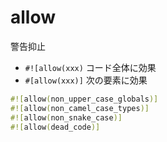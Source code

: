 # allow

警告抑止

* `#![allow(xxx)` コード全体に効果
* `#[allow(xxx)]` 次の要素に効果

```rs
#![allow(non_upper_case_globals)]
#![allow(non_camel_case_types)]
#![allow(non_snake_case)]
#![allow(dead_code)]
```
